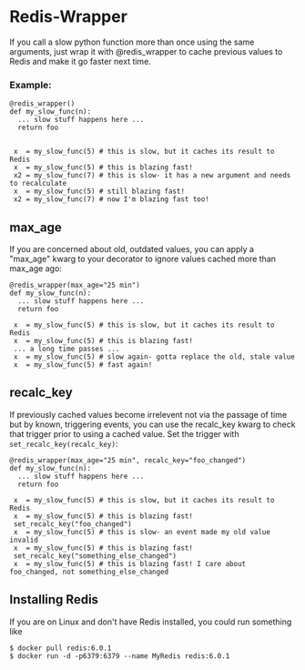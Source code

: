 # Redis-Wrapper
If you call a slow python function more than once using the same arguments, just wrap it with @redis_wrapper to cache previous values to Redis and make it go faster next time.

### Example:
~~~~
@redis_wrapper()
def my_slow_func(n):
  ... slow stuff happens here ...
  return foo
 

 x  = my_slow_func(5) # this is slow, but it caches its result to Redis
 x  = my_slow_func(5) # this is blazing fast!
 x2 = my_slow_func(7) # this is slow- it has a new argument and needs to recalculate
 x  = my_slow_func(5) # still blazing fast!
 x2 = my_slow_func(7) # now I'm blazing fast too!
~~~~

## max_age

If you are concerned about old, outdated values, you can apply a "max_age" kwarg to your decorator to ignore values cached more than max_age ago:

~~~~
@redis_wrapper(max_age="25 min")
def my_slow_func(n):
  ... slow stuff happens here ...
  return foo
  
 x  = my_slow_func(5) # this is slow, but it caches its result to Redis
 x  = my_slow_func(5) # this is blazing fast!
 ... a long time passes ...
 x  = my_slow_func(5) # slow again- gotta replace the old, stale value
 x  = my_slow_func(5) # fast again!
 ~~~~
 
## recalc_key

If previously cached values become irrelevent not via the passage of time but by known, triggering events, you can use the recalc_key kwarg to check that trigger prior to using a cached value. Set the trigger with `set_recalc_key(recalc_key)`:

~~~~
@redis_wrapper(max_age="25 min", recalc_key="foo_changed")
def my_slow_func(n):
  ... slow stuff happens here ...
  return foo
  
 x  = my_slow_func(5) # this is slow, but it caches its result to Redis
 x  = my_slow_func(5) # this is blazing fast!
 set_recalc_key("foo_changed")
 x  = my_slow_func(5) # this is slow- an event made my old value invalid
 x  = my_slow_func(5) # this is blazing fast!
 set_recalc_key("something_else_changed")
 x  = my_slow_func(5) # this is blazing fast! I care about foo_changed, not something_else_changed

 ~~~~

## Installing Redis

If you are on Linux and don't have Redis installed, you could run something like
~~~~
$ docker pull redis:6.0.1
$ docker run -d -p6379:6379 --name MyRedis redis:6.0.1
~~~~
